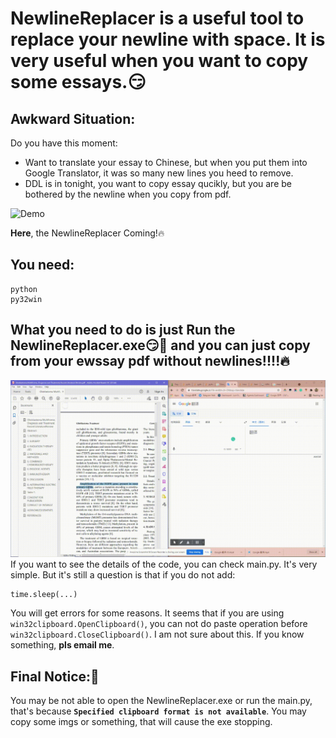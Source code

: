 # NewlineReplacer is a useful tool to replace your newline with space. It is very useful when you want to copy some essays.😏
## Awkward Situation:
Do you have this moment:
* Want to translate your essay to Chinese, but when you put them into Google Translator, it was so many new lines you heed to remove.
* DDL is in tonight, you want to copy essay qucikly, but you are be bothered by the newline when you copy from pdf.

![Demo](img/Google%20Translator%20Problem.gif)

**Here**, the NewlineReplacer Coming!🔥

## You need:
```
python
py32win
```

## What you need to do is just Run the NewlineReplacer.exe😏💖 and you can just copy from your ewssay pdf without newlines!!!!🔥
![Solved](img/Problem%20Solved.gif)
If you want to see the details of the code, you can check main.py. It's very simple.
But it's still a question is that if you do not add:
```
time.sleep(...)
```
You will get errors for some reasons. It seems that if you are using `win32clipboard.OpenClipboard()`, you can not do paste operation before `win32clipboard.CloseClipboard()`. I am not sure about this. If you know something, **pls email me**.

## Final Notice:🚧
You may be not able to open the NewlineReplacer.exe or run the main.py, that's because **`Specified clipboard format is not available`**. You may copy some imgs or something, that will cause the exe stopping.